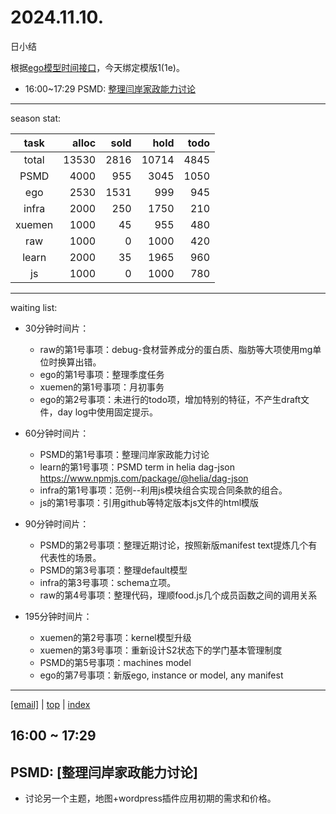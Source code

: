 # 2024.11.10.
日小结

<a id="top"></a>
根据[ego模型时间接口](https://gitee.com/hyg/blog/blob/master/timeflow.md)，今天绑定模版1(1e)。

<a id="index"></a>
- 16:00~17:29	PSMD: [整理闫岸家政能力讨论](#20241110160000)

---
season stat:

| task | alloc | sold | hold | todo |
| :---: | ---: | ---: | ---: | ---: |
| total | 13530 | 2816 | 10714 | 4845 |
| PSMD | 4000 | 955 | 3045 | 1050 |
| ego | 2530 | 1531 | 999 | 945 |
| infra | 2000 | 250 | 1750 | 210 |
| xuemen | 1000 | 45 | 955 | 480 |
| raw | 1000 | 0 | 1000 | 420 |
| learn | 2000 | 35 | 1965 | 960 |
| js | 1000 | 0 | 1000 | 780 |

---
waiting list:


- 30分钟时间片：
  - raw的第1号事项：debug-食材营养成分的蛋白质、脂肪等大项使用mg单位时换算出错。
  - ego的第1号事项：整理季度任务
  - xuemen的第1号事项：月初事务
  - ego的第2号事项：未进行的todo项，增加特别的特征，不产生draft文件，day log中使用固定提示。

- 60分钟时间片：
  - PSMD的第1号事项：整理闫岸家政能力讨论
  - learn的第1号事项：PSMD term in helia dag-json https://www.npmjs.com/package/@helia/dag-json
  - infra的第1号事项：范例--利用js模块组合实现合同条款的组合。
  - js的第1号事项：引用github等特定版本js文件的html模版

- 90分钟时间片：
  - PSMD的第2号事项：整理近期讨论，按照新版manifest text提炼几个有代表性的场景。
  - PSMD的第3号事项：整理default模型
  - infra的第3号事项：schema立项。
  - raw的第4号事项：整理代码，理顺food.js几个成员函数之间的调用关系

- 195分钟时间片：
  - xuemen的第2号事项：kernel模型升级
  - xuemen的第3号事项：重新设计S2状态下的学门基本管理制度
  - PSMD的第5号事项：machines model
  - ego的第7号事项：新版ego, instance or model, any manifest

---
<a href="mailto:huangyg@mars22.com?subject=关于2024.11.10.[整理闫岸家政能力讨论]任务&body=日期: 2024.11.10.%0D%0A序号: 5%0D%0A手稿:../../draft/2024/11/20241110.01.md%0D%0A---请勿修改邮件主题及以上内容 从下一行开始写您的想法---%0D%0A">[email]</a> | [top](#top) | [index](#index)
<a id="20241110160000"></a>
## 16:00 ~ 17:29
## PSMD: [整理闫岸家政能力讨论]

- 讨论另一个主题，地图+wordpress插件应用初期的需求和价格。
